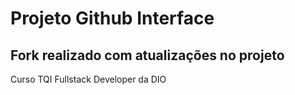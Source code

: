 # Projeto Github Interface
## Fork realizado com atualizações no projeto
Curso TQI Fullstack Developer da DIO
